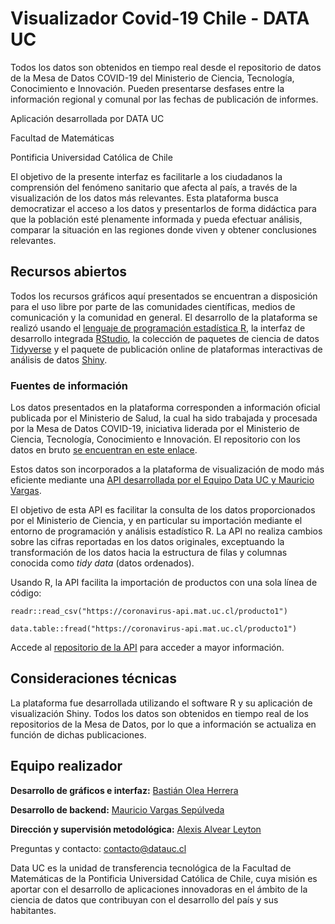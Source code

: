 # Visualizador Covid-19 Chile - DATA UC

Todos los datos son obtenidos en tiempo real desde el repositorio de datos de la Mesa de Datos COVID-19 del Ministerio de Ciencia, Tecnología, Conocimiento e Innovación. Pueden presentarse desfases entre la información regional y comunal por las fechas de publicación de informes.


Aplicación desarrollada por DATA UC

Facultad de Matemáticas

Pontificia Universidad Católica de Chile


El objetivo de la presente interfaz es facilitarle a los ciudadanos la comprensión del fenómeno sanitario que afecta al país, a través de la visualización de los datos más relevantes. Esta plataforma busca democratizar el acceso a los datos y presentarlos de forma didáctica para que la población esté plenamente informada y pueda efectuar análisis, comparar la situación en las regiones donde viven y obtener conclusiones relevantes.

## Recursos abiertos
Todos los recursos gráficos aquí presentados se encuentran a disposición para el uso libre por parte de las comunidades científicas, medios de comunicación y la comunidad en general. El desarrollo de la plataforma se realizó usando el [lenguaje de programación estadística R](https://www.r-project.org), la interfaz de desarrollo integrada [RStudio](https://rstudio.com), la colección de paquetes de ciencia de datos [Tidyverse](https://www.tidyverse.org) y el paquete de publicación online de plataformas interactivas de análisis de datos [Shiny](https://shiny.rstudio.com).

### Fuentes de información
Los datos presentados en la plataforma corresponden a información oficial publicada por el Ministerio de Salud, la cual ha sido trabajada y procesada por la Mesa de Datos COVID-19, iniciativa liderada por el Ministerio de Ciencia, Tecnología, Conocimiento e Innovación. El repositorio con los datos en bruto [se encuentran en este enlace](https://github.com/MinCiencia/Datos-COVID19).

Estos datos son incorporados a la plataforma de visualización de modo más eficiente mediante una [API desarrollada por el Equipo Data UC y Mauricio Vargas](https://github.com/pachamaltese/api-covid19-datauc).

El objetivo de esta API es facilitar la consulta de los datos proporcionados por el Ministerio de Ciencia, y en particular su importación mediante el entorno de programación y análisis estadístico R. La API no realiza cambios sobre las cifras reportadas en los datos originales, exceptuando la transformación de los datos hacia la estructura de filas y columnas conocida como _tidy data_ (datos ordenados).

Usando R, la API facilita la importación de productos con una sola línea de código:

`readr::read_csv("https://coronavirus-api.mat.uc.cl/producto1")`

`data.table::fread("https://coronavirus-api.mat.uc.cl/producto1")`

Accede al [repositorio de la API](https://github.com/pachamaltese/api-covid19-datauc) para acceder a mayor información.


## Consideraciones técnicas

La plataforma fue desarrollada utilizando el software R y su aplicación de visualización Shiny. Todos los datos son obtenidos en tiempo real de los repositorios de la Mesa de Datos, por lo que a información se actualiza en función de dichas publicaciones.


## Equipo realizador
**Desarrollo de gráficos e interfaz:** [Bastián Olea Herrera](http://bastian.olea.biz)
                  
**Desarrollo de backend:** [Mauricio Vargas Sepúlveda](https://pacha.dev)

**Dirección y supervisión metodológica:** [Alexis Alvear Leyton](https://www.linkedin.com/in/alexis-alvear-leyton/)
              
Preguntas y contacto: contacto@datauc.cl
          
Data UC es la unidad de transferencia tecnológica de la Facultad de Matemáticas de la Pontificia Universidad Católica de Chile, cuya misión es aportar con el desarrollo de aplicaciones innovadoras en el ámbito de la ciencia de datos que contribuyan con el desarrollo del país y sus habitantes.